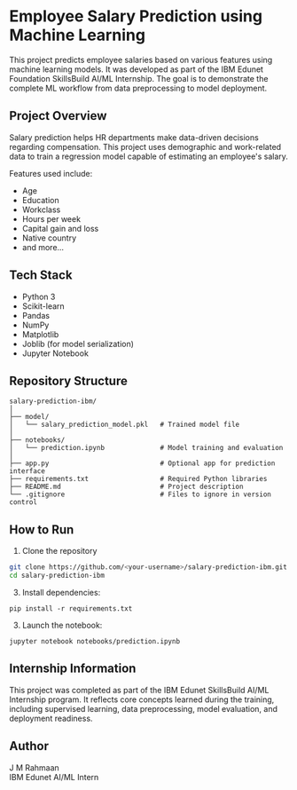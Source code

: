 # Employee Salary Prediction using Machine Learning

This project predicts employee salaries based on various features using machine learning models. It was developed as part of the IBM Edunet Foundation SkillsBuild AI/ML Internship. The goal is to demonstrate the complete ML workflow from data preprocessing to model deployment.

## Project Overview

Salary prediction helps HR departments make data-driven decisions regarding compensation. This project uses demographic and work-related data to train a regression model capable of estimating an employee's salary.

Features used include:
- Age
- Education
- Workclass
- Hours per week
- Capital gain and loss
- Native country
- and more...

## Tech Stack

- Python 3
- Scikit-learn
- Pandas
- NumPy
- Matplotlib
- Joblib (for model serialization)
- Jupyter Notebook

## Repository Structure

```
salary-prediction-ibm/
│
├── model/
│   └── salary_prediction_model.pkl   # Trained model file
│
├── notebooks/
│   └── prediction.ipynb              # Model training and evaluation
│
├── app.py                            # Optional app for prediction interface
├── requirements.txt                  # Required Python libraries
├── README.md                         # Project description
└── .gitignore                        # Files to ignore in version control
```


## How to Run

1. Clone the repository
```bash
git clone https://github.com/<your-username>/salary-prediction-ibm.git
cd salary-prediction-ibm
```

3. Install dependencies:
```
pip install -r requirements.txt
```

3. Launch the notebook:
```
jupyter notebook notebooks/prediction.ipynb
```

## Internship Information

This project was completed as part of the IBM Edunet SkillsBuild AI/ML Internship program. It reflects core concepts learned during the training, including supervised learning, data preprocessing, model evaluation, and deployment readiness.

## Author

J M Rahmaan  
IBM Edunet AI/ML Intern

